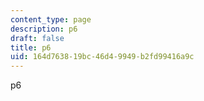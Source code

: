 ```yaml
---
content_type: page
description: p6
draft: false
title: p6
uid: 164d7638-19bc-46d4-9949-b2fd99416a9c
---
```

p6